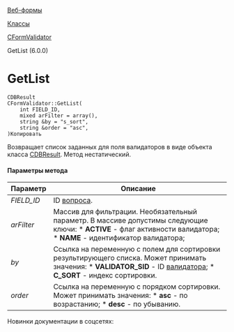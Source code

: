 [Веб-формы](/api_help/form/index.php)

[Классы](/api_help/form/classes/index.php)

[CFormValidator](/api_help/form/classes/cformvalidator/index.php)

GetList (6.0.0)

GetList
=======

```
CDBResult
CFormValidator::GetList(
	int FIELD_ID,
	mixed arFilter = array(),
	string &by = "s_sort",
	string &order = "asc",
)Копировать
```

Возвращает список заданных для поля валидаторов в виде объекта класса [CDBResult](/api_help/main/reference/cdbresult/index.php). Метод нестатический.

#### Параметры метода

| Параметр | Описание |
| --- | --- |
| *FIELD\_ID* | ID [вопроса](/api_help/form/terms.php#question). |
| *arFilter* | Массив для фильтрации. Необязательный параметр. В массиве допустимы следующие ключи:  * **ACTIVE** - флаг активности валидатора; * **NAME** - идентификатор валидатора; |
| *by* | Ссылка на переменную с полем для сортировки результирующего списка. Может принимать значения:  * **VALIDATOR\_SID** - ID [валидатора](/api_help/form/terms.php#validator); * **C\_SORT** - индекс сортировки. |
| *оrder* | Ссылка на переменную с порядком сортировки. Может принимать значения:  * **asc** - по возрастанию; * **desc** - по убыванию. |

Новинки документации в соцсетях: